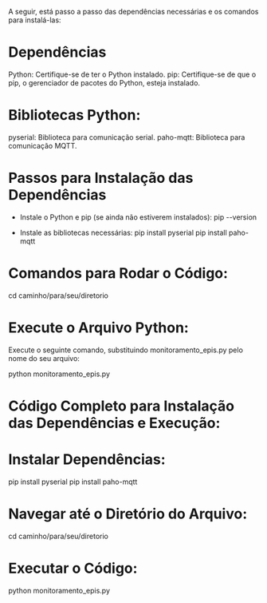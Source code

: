 A seguir, está passo a passo das dependências necessárias e os comandos para instalá-las:

# Dependências
  Python: Certifique-se de ter o Python instalado.
  pip: Certifique-se de que o pip, o gerenciador de pacotes do Python, esteja instalado.

# Bibliotecas Python:

  pyserial: Biblioteca para comunicação serial.
  paho-mqtt: Biblioteca para comunicação MQTT.

# Passos para Instalação das Dependências
- Instale o Python e pip (se ainda não estiverem instalados):
pip --version

- Instale as bibliotecas necessárias:
pip install pyserial
pip install paho-mqtt

# Comandos para Rodar o Código:
cd caminho/para/seu/diretorio

# Execute o Arquivo Python:
Execute o seguinte comando, substituindo monitoramento_epis.py pelo nome do seu arquivo:

python monitoramento_epis.py

# Código Completo para Instalação das Dependências e Execução:
# Instalar Dependências:

pip install pyserial
pip install paho-mqtt

# Navegar até o Diretório do Arquivo:
cd caminho/para/seu/diretorio

# Executar o Código:

python monitoramento_epis.py
